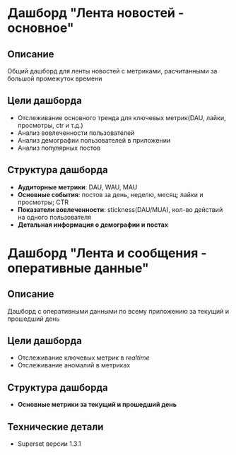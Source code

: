 # Дашборд "Лента новостей - основное"

## Описание

Общий дашборд для ленты новостей с метриками, расчитанными за большой промежуток времени

## Цели дашборда

- Отслеживание основного тренда для ключевых метрик(DAU, лайки, просмотры, ctr и т.д.)
- Анализ вовлеченности пользователей
- Анализ демографии пользователей в приложении
- Анализ популярных постов

## Структура дашборда

- **Аудиторные метрики**: DAU, WAU, MAU
- **Основные события**: постов за день, неделю, месяц; лайки и просмотры; CTR
- **Показатели вовлеченности**: stickness(DAU/MUA), кол-во действий на одного пользователя
- **Детальная информация о демографии и постах**

# Дашборд "Лента и сообщения - оперативные данные"

## Описание

Дашборд с оперативными данными по всему приложению за текущий и прошедший день

## Цели дашборда

- Отслеживание ключевых метрик в *realtime*
- Отслеживание аномалий в метриках

## Структура дашборда

- **Основные метрики за текущий и прошедший день**

## Технические детали

- Superset версии 1.3.1





